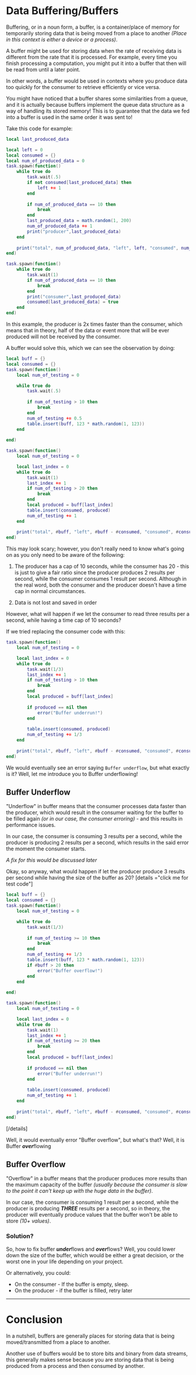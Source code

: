 # Data Buffering/Buffers
Buffering, or in a noun form, a buffer, is a container/place of memory for temporarily storing data that is being moved from a place to another *(Place in this context is either a device or a process)*.

A buffer might be used for storing data when the rate of receiving data is different from the rate that it is processed. For example, every time you finish processing a computation, you might put it into a buffer that then will be read from until a later point.

In other words, a buffer would be used in contexts where you produce data too quickly for the consumer to retrieve efficiently or vice versa. 

You might have noticed that a buffer shares some similarities from a queue, and it is actually because buffers implement the queue data structure as a way of handling its stored memory! This is to guarantee that the data we fed into a buffer is used in the same order it was sent to!

Take this code for example:
```lua
local last_produced_data

local left = 0
local consumed = {}
local num_of_produced_data = 0
task.spawn(function() 
	while true do
		task.wait(.5)
		if not consumed[last_produced_data] then
			left += 1
		end
		
		if num_of_produced_data == 10 then
			break
		end
		last_produced_data = math.random(1, 200)
		num_of_produced_data += 1
		print("producer",last_produced_data)
	end
	
	print("total", num_of_produced_data, "left", left, "consumed", num_of_produced_data - left)
end)

task.spawn(function()
	while true do
		task.wait(1)
		if num_of_produced_data == 10 then
			break
		end
		print("consumer",last_produced_data)
		consumed[last_produced_data] = true
	end
end)

```

In this example, the producer is 2x times faster than the consumer, which means that in theory, half of the data or event more that will be ever produced will not be received by the consumer.

 A buffer would solve this, which we can see the observation by doing:

```lua
local buff = {}
local consumed = {}
task.spawn(function()
	local num_of_testing = 0

	while true do
		task.wait(.5)
		
		if num_of_testing > 10 then
			break
		end
		num_of_testing += 0.5
		table.insert(buff, 123 * math.random(1, 123))
	end
	
end)

task.spawn(function()
	local num_of_testing = 0

	local last_index = 0
	while true do
		task.wait(1)
		last_index += 1
		if num_of_testing > 20 then
			break
		end
		local produced = buff[last_index]
		table.insert(consumed, produced)
		num_of_testing += 1
	end
	
	print("total", #buff, "left", #buff - #consumed, "consumed", #consumed)
end)
```

This may look scary; however, you don't really need to know what's going on as you only need to be aware of the following:

1. The producer has a cap of 10 seconds, while the consumer has 20 - this is just to give a fair ratio since the producer produces 2 results per second, while the consumer consumes 1 result per second. Although in the real word, both the consumer and the producer doesn't have a time cap in normal circumstances.

2. Data is not lost and saved in order

However, what will happen if we let the consumer to read three results per a second, while having a time cap of 10 seconds?

If we tried replacing the consumer code with this:
```lua
task.spawn(function()
	local num_of_testing = 0

	local last_index = 0
	while true do
		task.wait(1/3)
		last_index += 1
		if num_of_testing > 10 then
			break
		end
		local produced = buff[last_index]
		
		if produced == nil then
			error("Buffer underrun!")
		end
		
		table.insert(consumed, produced)
		num_of_testing += 1/3
	end
	
	print("total", #buff, "left", #buff - #consumed, "consumed", #consumed)
end)
```

We would eventually see an error saying `Buffer underflow`, but what exactly is it? Well, let me introduce you to Buffer underflowing! 

## Buffer Underflow
"Underflow" in buffer means that the consumer processes data faster than the producer, which would result in the consumer waiting for the buffer to be filled again *(or in our case, the consumer erroring)* - and this results in performance issues.

In our case, the consumer is consuming 3 results per a second, while the producer is producing 2 results per a second, which results in the said error the moment the consumer starts.

*A fix for this would be discussed later*

Okay, so anyway, what would happen if let the producer produce 3 results per second while having the size of the buffer as 20?
[details ="click me for test code"]
```lua
local buff = {}
local consumed = {}
task.spawn(function()
	local num_of_testing = 0

	while true do
		task.wait(1/3)
		
		if num_of_testing >= 10 then
			break
		end
		num_of_testing += 1/3
		table.insert(buff, 123 * math.random(1, 123))
		if #buff > 20 then
			error("Buffer overflow!")
		end
	end
	
end)

task.spawn(function()
	local num_of_testing = 0

	local last_index = 0
	while true do
		task.wait(1)
		last_index += 1
		if num_of_testing >= 20 then
			break
		end
		local produced = buff[last_index]
		
		if produced == nil then
			error("Buffer underrun!")
		end
		
		table.insert(consumed, produced)
		num_of_testing += 1
	end
	
	print("total", #buff, "left", #buff - #consumed, "consumed", #consumed)
end)
```
[/details]

Well, it would eventually error "Buffer overflow", but what's that? Well, it is Buffer ***over***flowing

## Buffer Overflow
"Overflow" in a buffer means that the producer produces more results than the maximum capacity of the buffer *(usually because the consumer is slow to the point it can't keep up with the huge data in the buffer)*.

In our case, the consumer is consuming 1 result per a second, while the producer is producing ***THREE*** results per a second, so in theory, the producer will eventually produce values that the buffer won't be able to store *(10+ values)*.

### Solution?
So, how to fix buffer ***under***flows and ***over***flows? Well, you could lower down the size of the buffer, which would be either a great decision, or the worst one in your life depending on your project.

Or alternatively, you could:

* On the consumer - If the buffer is empty, sleep.
* On the producer - if the buffer is filled, retry later 
_____
# Conclusion
In a nutshell, buffers are generally places for storing data that is being moved/transmitted from a place to another.

Another use of buffers would be to store bits and binary from data streams, this generally makes sense because you are storing data that is being produced from a process and then consumed by another.